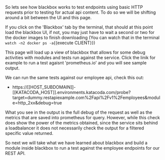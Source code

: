 So lets see how blackbox works to test endpoints using basic HTTP requests prior to testing for actual api content.  To do so we will be shifting around a bit between the UI and this page.

If you click on the 'Blackbox' tab by the terminal, that should at this point load the blackbox UI, if not, you may just have to wait a second or two for the docker images to finish downloading (You can watch that in the terminal `watch -n2 docker ps -a`{{execute CLIENT}})

This page will load up a view of blackbox that allows for some debug activities with modules and tests run against the service.  Click the linik for example to run a test agaisnt 'prometheus.io' and you will see sample output.

We can run the same tests against our employee api, check this out:

* https://[[HOST_SUBDOMAIN]]-[[KATACODA_HOST]].environments.katacoda.com/probe?target=dummy.restapiexample.com%2Fapi%2Fv1%2Femployees&module=http_2xx&debug=true

What you see in the output is the full debug of the request as well as the metrics that are saved into prometheus for query.  However, while this check does show the power of the metrics obtained, since the service sits behind a loadbalancer it does not necessarily check the output for a filtered specific value returned.

So next we will take what we have learned about blackbox and build a module inside blackbox to run a test against the employee endpoints for our REST API.